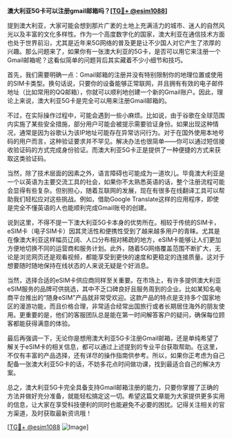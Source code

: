**澳大利亚5G卡可以注册gmail邮箱吗？[[TG💪+ @esim1088](https://t.me/s/esim1088)]**

提到澳大利亚，大家可能会想到那片广袤的土地上充满活力的城市、迷人的自然风光以及丰富的文化多样性。作为一个高度数字化的国家，澳大利亚在通信技术方面也处于世界前沿，尤其是近年来5G网络的普及更是让不少国人对它产生了浓厚的兴趣。那么问题来了，如果你有一张澳大利亚的5G卡，是否可以用它来注册一个Gmail邮箱呢？这看似简单的问题背后其实藏着不少小细节和技巧。

首先，我们需要明确一点：Gmail邮箱的注册并没有特别限制你的地理位置或使用的SIM卡类型。换句话说，只要你的设备能够正常联网，并且拥有有效的电子邮件地址（比如常用的QQ邮箱），你就可以顺利地创建一个新的Gmail账户。因此，理论上来说，澳大利亚5G卡是完全可以用来注册Gmail邮箱的。

不过，在实际操作过程中，可能会遇到一些小麻烦。比如说，由于谷歌在全球范围内实施了某些安全措施，部分用户可能会被提示需要验证身份。如果出现这种情况，通常是因为谷歌认为该IP地址可能存在异常访问行为。对于在国外使用本地号码的用户而言，这种验证要求并不罕见。解决办法也很简单——你可以通过短信接收验证码的方式完成身份验证。而澳大利亚5G卡正是提供了一种便捷的方式来获取这类验证码。

当然，除了技术层面的因素之外，语言障碍也可能成为一道坎儿。毕竟澳大利亚是一个以英语为主要交流工具的社会，如果你不太熟悉英语的话，整个注册流程可能会显得有些复杂。但别担心，随着互联网的发展，现在有很多在线翻译工具可以帮助我们轻松应对这些挑战。例如，借助Google Translate这样的应用程序，即使是完全不懂英语的人也能顺利完成Gmail账号的创建。

说到这里，不得不提一下澳大利亚5G卡本身的优势所在。相较于传统的SIM卡，eSIM卡（电子SIM卡）因其灵活性和便携性受到了越来越多用户的青睐。尤其是在像澳大利亚这样幅员辽阔、人口分布相对稀疏的地方，eSIM卡能够让人们更加方便地切换不同的运营商和服务计划。此外，随着5G网络覆盖范围不断扩大，无论是浏览网页还是观看视频，都能享受到更快的速度和更稳定的连接质量。这对于想要随时随地保持在线状态的人来说无疑是个好消息。

当然，选择合适的eSIM卡供应商同样至关重要。在市场上，有许多提供澳大利亚eSIM服务的品牌可供挑选，其中不乏口碑良好且服务周到的企业。比如某知名电商平台推出的“随身eSIM”产品就非常受欢迎。这款产品的特点是支持多个国家地区的漫游功能，而且价格合理，非常适合经常出国旅行或者长期居住海外的朋友使用。更重要的是，他们的客服团队总是能在第一时间解答客户的疑问，确保每位顾客都能获得满意的体验。

最后再强调一下，无论你是想用澳大利亚5G卡注册Gmail邮箱，还是单纯希望了解关于eSIM卡的相关信息，都可以通过上述提到的专业平台获取帮助。在这里，不仅有丰富的产品选择，还有详尽的操作指南供参考。所以，如果你正考虑为自己配备一张澳大利亚5G卡的话，不妨多花点时间做功课，找到最适合自己的解决方案。

总之，澳大利亚5G卡完全具备支持Gmail邮箱注册的能力，只要你掌握了正确的方法并做好充分准备，就能轻松搞定这一切。希望这篇文章能为大家提供更多实用的信息，让大家在享受科技便利的同时也能避免不必要的困扰。记得关注相关的官方渠道，及时获取最新资讯哦！

[[TG💪+ @esim1088](https://t.me/s/esim1088) ![Image](https://i.postimg.cc/4NQfJmqS/Snipaste-2025-05-13-00-14-12.png)]